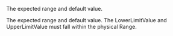 The expected range and default value.


<!-- comment -->


The expected range and default value. The LowerLimitValue and UpperLimitValue must fall within the physical Range.



